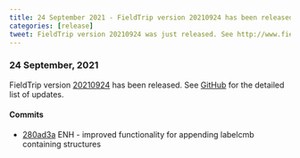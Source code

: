 ```yaml
---
title: 24 September 2021 - FieldTrip version 20210924 has been released
categories: [release]
tweet: FieldTrip version 20210924 was just released. See http://www.fieldtriptoolbox.org/#24-september-2021
---
```


### 24 September, 2021

FieldTrip version [20210924](http://github.com/fieldtrip/fieldtrip/releases/tag/20210924) has been released.
See [GitHub](https://github.com/fieldtrip/fieldtrip/compare/20210923...20210924) for the detailed list of updates.

#### Commits

- [280ad3a](http://github.com/fieldtrip/fieldtrip/commit/280ad3a) ENH - improved functionality for appending labelcmb containing structures
